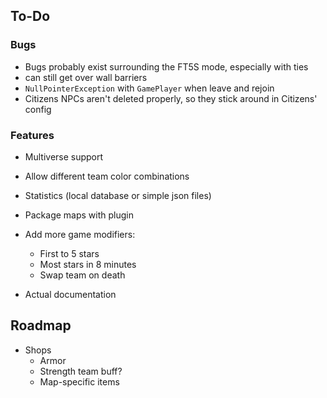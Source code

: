 ## To-Do

### Bugs

- Bugs probably exist surrounding the FT5S mode, especially with ties
- can still get over wall barriers
- `NullPointerException` with `GamePlayer` when leave and rejoin
- Citizens NPCs aren't deleted properly, so they stick around in Citizens' config

### Features

- Multiverse support
- Allow different team color combinations
- Statistics (local database or simple json files)
- Package maps with plugin
- Add more game modifiers:
    - First to 5 stars
    - Most stars in 8 minutes
    - Swap team on death

- Actual documentation

## Roadmap

- Shops
    - Armor
    - Strength team buff?
    - Map-specific items